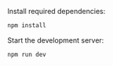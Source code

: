 Install required dependencies:

```bash
npm install
```

Start the development server:

```bash
npm run dev
```
